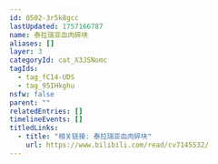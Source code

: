```yaml
---
id: 0502-3r5k8gcc
lastUpdated: 1757166787
name: 泰拉瑞亚血肉碎块
aliases: []
layer: 3
categoryId: cat_X3JSNomc
tagIds:
  - tag_fC14-UDS
  - tag_95IHkghu
nsfw: false
parent: ""
relatedEntries: []
timelineEvents: []
titledLinks:
  - title: "相关链接: 泰拉瑞亚血肉碎块"
    url: https://www.bilibili.com/read/cv7145532/
---
```


